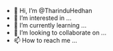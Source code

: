 - 👋 Hi, I’m @TharinduHedhan
- 👀 I’m interested in ...
- 🌱 I’m currently learning ...
- 💞️ I’m looking to collaborate on ...
- 📫 How to reach me ...

<!---
TharinduHedhan/TharinduHedhan is a ✨ special ✨ repository because its `README.md` (this file) appears on your GitHub profile.
You can click the Preview link to take a look at your changes.
--->
